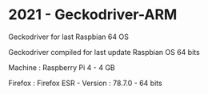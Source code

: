 # 2021 - Geckodriver-ARM
Geckodriver for last Raspbian 64 OS

Geckodriver compiled for last update Raspbian OS 64 bits

Machine : Raspberry Pi 4 - 4 GB

Firefox : Firefox ESR - Version : 78.7.0 - 64 bits
